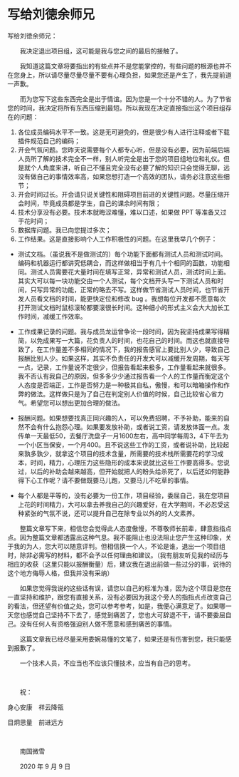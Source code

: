 # 写给刘徳余师兄

写给刘徳余师兄：

　　我决定退出项目组，这可能是我与您之间的最后的接触了。

　　我知道这篇文章将要指出的有些点并不是您能掌控的，有些问题的根源也并不在您身上，所以请尽量尽量尽量不要有心理负担，如果您还是产生了，我先提前道一声歉。

　　而为您写下这些东西完全是出于情谊。因为您是一个十分不错的人。为了节省您的时间，我决定将所有东西压缩到最短。所以我现在决定直接指出这个项目组存在的问题：

1. 各位成员编码水平不一致。这是无可避免的，但是很少有人进行注释或者下载插件规范自己的编码；
2. 开会气氛问题。您昨天说需要每个人都专心听，但是没有必要，因为前端后端人员所了解的技术完全不一样，别人听完全是出于您的项目组地位和礼仪。但是就个人角度来讲，听自己不懂且完全没有必要了解的知识只会觉得无聊，远没有做自己的事情效率高，如果您想打造一个高效的团队，请务必注意这些细节；
3. 开会时间过长。开会请只说关键性和阻碍项目前进的关键性问题。尽量压缩开会时间，毕竟成员都是学生，自己的课余时间有限；
4. 技术分享没有必要。技术本就晦涩难懂，难以口述，如果做 PPT 等准备又过于花时间；
5. 数据库问题。我已向您提过多次；
6. 工作结果。这是直接影响个人工作积极性的问题。在这里我举几个例子：
  - 测试文档。（虽说我不是做测试的）每个功能下面都有测试人员和测试时间。编码和机器运行都讲究低耦合，而这样做相当于有几十个相同的函数，功能相同。测试人员需要花大量时间在填写正常，异常和测试人员，测试时间上面。其实大可以每一块功能交由一个人测试，每个文档开头写一下测试人员和时间，只写异常的功能，正常的略去不写。这样做节省测试人员时间，也节省开发人员看文档的时间，能更快定位和修改 bug 。我想每位开发都不愿意每次打开测试文档时鼠标滚轮都要滚很长时间。这种细小的形式主义会大大加长工作时间，减缓工作效率。
  - 工作成果记录的问题。我与成员龙运曾争论一段时间，因为我坚持成果写得精简，以免成果写一大篇，花负责人的时间，也花自己的时间。而这也就直接导致了，在工作量差不多相同的情况下，我的报告感官上要比别人少，导致自己报酬比别人少。如果这样，其实不负责任的开发大可以减缓开发周期，每天写一点，记录，工作量说不定很少，但报告看起来极多，工作量看起来就很多。我不否认有我自己的原因，但多多少少通过报告看一个人的工作量而衡定这个人态度是否端正，工作是否努力是一种极其自私，傲慢，和可以暗箱操作和作弊的做法。这样做只是为了自己在判定别人价值的时候，自己比较省心省力气。希望您可以想出更加合理的做法。

- 报酬问题。如果想要找真正同兴趣的人，可以免费招聘，不予补助，能来的自然不会有什么抱怨心理。如果要发放补助，或者说工资，请发放体面一点。发传单一天最低50，去餐厅洗盘子一月1600左右，高中同学每周3，4下午去为一个小区当保安，一个月400。且不说这些工作的工资，或者说补助，比较起来孰多孰少，就拿这个项目的技术含量，所需要的技术栈所需要花的学习成本，时间，精力，心理压力这些隐形的成本来说就比这些工作要高得多。您说过，以后的补助会越来越高，但开始就把人的盼头给杀死了，以后还如何能静得下心工作呢？请不要做既要马儿跑，又要马儿不吃草的事情。
- 每个人都是平等的，没有必要为一份工作，项目经验，委屈自己，我在您项目上花的时间精力，大可以拿去养我自己的兴趣爱好，在大学期间，不必忍受这种紧张的气氛不说，还可以提升自己在除专业以外的的人文素养。

　　整篇文章写下来，相信您会觉得此人态度傲慢，不尊敬师长前辈，肆意指指点点。因为整篇文章都透露出这种气息。我不能阻止也没法阻止您产生这种印象，关于我的为人，您大可以随意评判。但相信换一个人，不论是谁，退出一个项目组时，除非必需写的材料，都不会予以任何理由和建议。（我有朋友听见我的经历与相应的收获（这里只能以报酬衡量）后，建议我在退出前做一些过分的事，说待的这个地方侮辱人格，但我并没有采纳）

　　如果您觉得我说的这些话有误，请您以自己的标准为准，因为这个项目是您在一直坚持和维护，跟您有直接关系，没有必要因为我这个旁人的指指点点改变自己的看法，但还望有价值之处，您可以参考参考，如是，我便心满意足了。如果哪一天您也感觉自己坚持不下去了，感觉到痛苦了，您也大可辞退不干，请不要委屈自己。没有任何人有资格强迫别人做不愿意和感到痛苦的事情。

　　这篇文章我已经尽量采用委婉易懂的文笔了，如果还是有伤害到您，我只能感到报歉了。

　　一个技术人员，不应当也不应该只懂技术，应当有自己的思考。

<br>

　　祝：

身心安康　祥云降瓴

目炯思量　前进远方

<br>

　　南国微雪

　　2020 年 9 月 9 日

